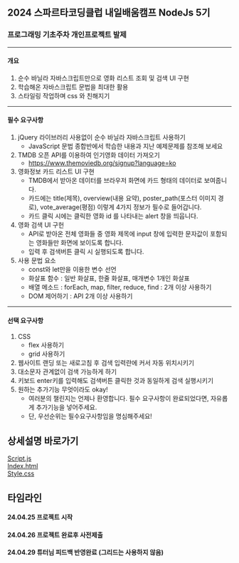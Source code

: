 ## 2024 스파르타코딩클럽 내일배움캠프 NodeJs 5기
### 프로그래밍 기초주차 개인프로젝트 발제
---
#### 개요
1. 순수 바닐라 자바스크립트만으로 영화 리스트 조회 및 검색 UI 구현
2. 학습해온 자바스크립트 문법을 최대한 활용
3. 스타일링 작업하며 css 와 친해지기
---
#### 필수 요구사항
1. jQuery 라이브러리 사용없이 순수 바닐라 자바스크립트 사용하기
    - JavaScript 문법 종합반에서 학습한 내용과 지난 예제문제를 참조해 보세요
2. TMDB 오픈 API를 이용하여 인기영화 데이터 가져오기
    - https://www.themoviedb.org/signup?language=ko
3. 영화정보 카드 리스트 UI 구현
    - TMDB에서 받아온 데이터를 브라우저 화면에 카드 형태의 데이터로 보여줍니다.
    - 카드에는 title(제목), overview(내용 요약), poster_path(포스터 이미지 경로), vote_average(평점) 이렇게 4가지 정보가 필수로 들어갑니다.
    - 카드 클릭 시에는 클릭한 영화 id 를 나타내는 alert 창을 띄웁니다.
4. 영화 검색 UI 구헌
    - API로 받아온 전체 영화들 중 영화 제목에 input 창에 입력한 문자값이 포함되는 영화들만 화면에 보이도록 합니다. 
    - 입력 후 검색버튼 클릭 시 실행되도록 합니다.
5. 사용 문법 요소
    - const와 let만을 이용한 변수 선언
    - 화살표 함수 : 일반 화살표, 한줄 화살표, 매개변수 1개인 화살표
    - 배열 메소드 : forEach, map, filter, reduce, find : 2개 이상 사용하기
    - DOM 제어하기 : API 2개 이상 사용하기
---
#### 선택 요구사항
1.  CSS
    - flex 사용하기
    - grid 사용하기
2. 웹사이트 랜딩 또는 새로고침 후 검색 입력란에 커서 자동 위치시키기
3. 대소문자 관계없이 검색 가능하게 하기
4. 키보드 enter키를 입력해도 검색버튼 클릭한 것과 동일하게 검색 실행시키기
5. 원하는 추가기능 무엇이라도 okay!
    - 여러분의 챌린지는 언제나 환영합니다. 필수 요구사항이 완료되었다면, 자유롭게 추가기능을 넣어주세요.
    - 단, 우선순위는 필수요구사항임을 명심해주세요!

## 상세설명 바로가기
[Script.js](https://github.com/devJaem/jmovie/blob/main/mds/script.md)
<br>
[Index.html](https://github.com/devJaem/jmovie/blob/main/mds/html.md)
<br>
[Style.css](https://github.com/devJaem/jmovie/blob/main/mds/css.md)


## 타임라인
#### 24.04.25 프로젝트 시작
#### 24.04.26 프로젝트 완료후 사전제출
#### 24.04.29 튜터님 피드백 반영완료 (그리드는 사용하지 않음)